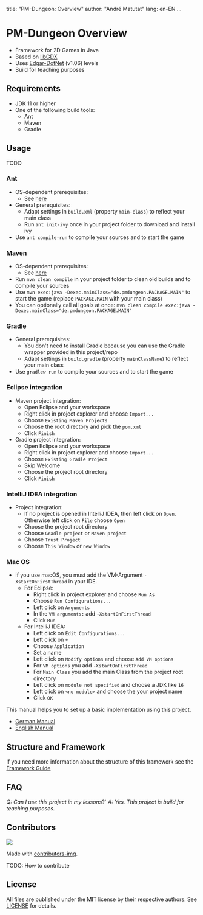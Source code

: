title: "PM-Dungeon: Overview"
author: "André Matutat"
lang: en-EN
...

# PM-Dungeon Overview

- Framework for 2D Games in Java
- Based on [libGDX](https://libgdx.com/)
- Uses [Edgar-DotNet](https://github.com/OndrejNepozitek/Edgar-DotNet) (v1.06) levels
- Build for teaching purposes



## Requirements

- JDK 11 or higher
- One of the following build tools:
  - Ant
  - Maven
  - Gradle

## Usage

TODO

### Ant
- OS-dependent prerequisites:
  - See [here](https://ant.apache.org/manual/install.html)
- General prerequisites:
  - Adapt settings in `build.xml` (property `main-class`) to reflect your main class
  - Run `ant init-ivy` once in your project folder to download and install ivy
- Use `ant compile-run` to compile your sources and to start the game

### Maven
- OS-dependent prerequisites:
  - See [here](https://maven.apache.org/install.html)
- Run `mvn clean compile` in your project folder to clean old builds and to compile your sources 
- Use `mvn exec:java -Dexec.mainClass="de.pmdungeon.PACKAGE.MAIN"` to start the game (replace `PACKAGE.MAIN` with your main class)
- You can optionally call all goals at once: `mvn clean compile exec:java -Dexec.mainClass="de.pmdungeon.PACKAGE.MAIN"`

### Gradle
- General prerequisites:
  - You don't need to install Gradle because you can use the Gradle wrapper provided in this project/repo
  - Adapt settings in `build.gradle` (property `mainClassName`) to reflect your main class
- Use `gradlew run` to compile your sources and to start the game

### Eclipse integration
- Maven project integration:
  - Open Eclipse and your workspace
  - Right click in project explorer and choose `Import...`
  - Choose `Existing Maven Projects`
  - Choose the root directory and pick the `pom.xml`
  - Click `Finish`
- Gradle project integration:
  - Open Eclipse and your workspace
  - Right click in project explorer and choose `Import...`
  - Choose `Existing Gradle Project`
  - Skip Welcome
  - Choose the project root directory
  - Click `Finish`

### IntelliJ IDEA integration
- Project integration:
	- If no project is opened in IntelliJ IDEA, then left click on `Open`. Otherwise left click on `File` choose `Open`
	- Choose the project root directory
	- Choose `Gradle project` or `Maven project`
	- Choose `Trust Project`
	- Choose `This Window` or `new Window`
	
### Mac OS
- If you use macOS, you must add the VM-Argument `-XstartOnFirstThread` in your IDE.
	- For Eclipse:
		- Right click in project explorer and choose `Run As`
		- Choose `Run Configurations...`
		- Left click on `Arguments`
		- In the `VM arguments:` add `-XstartOnFirstThread`
		- Click `Run`
	- For IntelliJ IDEA:
		- Left click on `Edit Configurations...`
		- Left click on `+`
		- Choose `Application`
		- Set a name
		- Left click on `Modify options` and choose `Add VM options`
		- For `VM options` you add `-XstartOnFirstThread`
		- For `Main Class` you add the main Class from the project root directory
		- Left click on `module not specified` and choose a JDK like `16`
		- Left click on `<no module>` and choose the your project name
		- Click `OK`

This manual helps you to set up a basic implementation using this project.
- [German Manual](./docs/manual_DE.md)
- [English Manual](./docs/manual_EN.md)


## Structure and Framework

If you need more information about the structure of this framework see the [Framework Guide](./docs/framework_EN.md)

## FAQ
*Q: Can I use this project in my lessons*?`
*A: Yes. This project is build for teaching purposes.*

## Contributors

<a href="https://github.com/AMatutat/pmdungeon/graphs/contributors">
  <img src="https://contrib.rocks/image?repo=AMatutat/pmdungeon" />
</a> <br>

Made with [contributors-img](https://contrib.rocks).


TODO: How to contribute


## License

All files are published under the MIT license by their respective authors. See [LICENSE](./LICENSE.md) for details.
